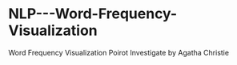 # NLP---Word-Frequency-Visualization
Word Frequency Visualization Poirot Investigate by Agatha Christie
